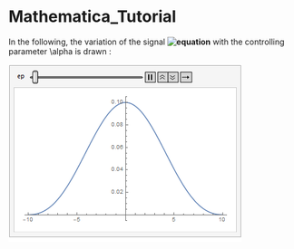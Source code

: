 # Mathematica_Tutorial

In the following, the variation of the signal **![equation](https://latex.codecogs.com/svg.image?1/\varepsilon&space;*sin(\pi&space;t/\varepsilon&space;)/(\pi&space;t/\varepsilon&space;)^2)** with the controlling parameter \alpha is drawn : 

![This is the variation of the signal which converge to the dirac delta function](https://github.com/vassef/Mathematica_Tutorial/blob/ec1a44582139e73f21aa116dd407569a9c78816e/animation_delta.gif)



